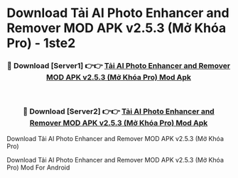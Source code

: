 # Download Tải AI Photo Enhancer and Remover MOD APK v2.5.3 (Mở Khóa Pro) - 1ste2


<div align="center">
<h3>🔴 Download [Server1] 👉👉 <a href="https://apk-comot.site?title=Tải_AI_Photo_Enhancer_and_Remover_MOD_APK_v2.5.3_(Mở_Khóa_Pro)">Tải AI Photo Enhancer and Remover MOD APK v2.5.3 (Mở Khóa Pro) Mod Apk</a></h3><br>
<h3>🔴 Download [Server2] 👉👉 <a href="https://apk-comot.site?title=Tải_AI_Photo_Enhancer_and_Remover_MOD_APK_v2.5.3_(Mở_Khóa_Pro)">Tải AI Photo Enhancer and Remover MOD APK v2.5.3 (Mở Khóa Pro) Mod Apk</a></h3>
</div>



Download Tải AI Photo Enhancer and Remover MOD APK v2.5.3 (Mở Khóa Pro) 

Download Tải AI Photo Enhancer and Remover MOD APK v2.5.3 (Mở Khóa Pro) Mod For Android